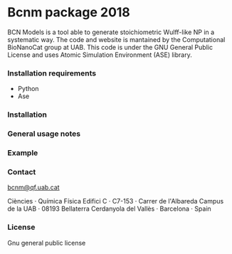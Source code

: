 # Bcnm package 2018

BCN Models is a tool able to generate stoichiometric Wulff-like NP in a systematic way. The code and website is mantained by the Computational BioNanoCat group at UAB. This code is under the GNU General Public License and uses Atomic Simulation Environment (ASE) library. 

### Installation requirements

* Python
* Ase

### Installation



### General usage notes

### Example

### Contact

bcnm@qf.uab.cat
  
Ciències · Química Física
Edifici C · C7-153 · Carrer de l'Albareda
Campus de la UAB · 08193 Bellaterra
Cerdanyola del Vallès · Barcelona · Spain

### License 

Gnu general public license